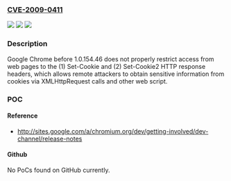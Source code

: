 ### [CVE-2009-0411](https://cve.mitre.org/cgi-bin/cvename.cgi?name=CVE-2009-0411)
![](https://img.shields.io/static/v1?label=Product&message=n%2Fa&color=blue)
![](https://img.shields.io/static/v1?label=Version&message=n%2Fa&color=blue)
![](https://img.shields.io/static/v1?label=Vulnerability&message=n%2Fa&color=brighgreen)

### Description

Google Chrome before 1.0.154.46 does not properly restrict access from web pages to the (1) Set-Cookie and (2) Set-Cookie2 HTTP response headers, which allows remote attackers to obtain sensitive information from cookies via XMLHttpRequest calls and other web script.

### POC

#### Reference
- http://sites.google.com/a/chromium.org/dev/getting-involved/dev-channel/release-notes

#### Github
No PoCs found on GitHub currently.

